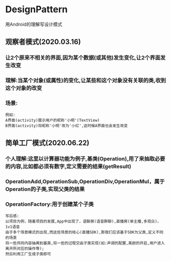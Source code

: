 # DesignPattern
用Android的理解写设计模式
## 观察者模式(2020.03.16)
### 让2个原来不相关的界面,因为某个数据(或其他)发生变化,让2个界面发生改变
### 理解:当某个对象(或属性)的变化,让某些和这个对象没有关联的类,收到这个对象的改变
### 场景:
```
例如:
A界面(activity)展示用户的昵称'小明'(TextView)
B界面(activity)将昵称'小明'改为'小红',这时候A界面也会发生改变
```
## 简单工厂模式(2020.06.22)
### 个人理解:这里以计算器功能为例子,基类(Operation),用了来抽取必要的内容,比如都必须有数字,定义需要的结果(getResult)
### OperationAdd,OperationSub,OperationDiv,OperationMul，属于Operation的子类,实现父类的结果
### OperationFactory:用于创建某个子类
```
写后感:
以项目为例，随着项目的发展,App中出现了，语聊房(语音群聊),直播房(单主播,多观众)，1v1语音
由于多个场景模式的出现,而这些场景的核心(直播SDK),那我们应该基于SDK为父类,定义不同的场景
将一些共同内容抽离到基类,将一些的过程交由子类实现(如:声调的配置,美颜的开启,用户进入离开所对应的操作等);
然后利用工厂生成子类即可
```


